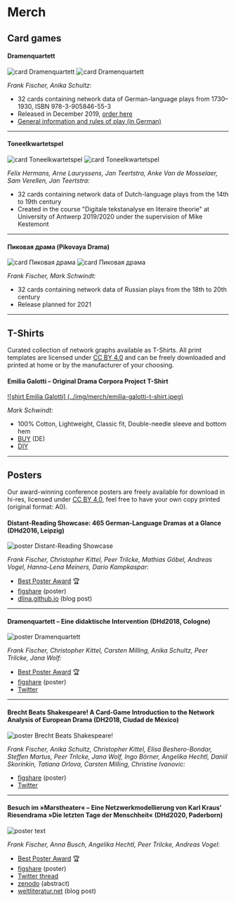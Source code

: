 # Merch 

## Card games

#### Dramenquartett

![card Dramenquartett](../img/merch/dramenquartett_back.jpg)
![card Dramenquartett](../img/merch/dramenquartett_front.png)

*Frank Fischer, Anika Schultz:*

* 32 cards containing network data of German-language plays from 1730–1930, ISBN 978-3-905846-55-3
* Released in December 2019, [order here](http://www.etkbooks.com/dramenquartett/)
* [General information and rules of play (in German)](https://dramenquartett.github.io/)

---

#### Toneelkwartetspel

![card Toneelkwartetspel](../img/merch/toneelkwartetspel_back.png)
![card Toneelkwartetspel](../img/merch/toneelkwartetspel_front.png)

*Felix Hermans, Arne Lauryssens, Jan Teertstra, Anke Van de Mosselaer, Sam Verellen, Jan Teertstra:*

* 32 cards containing network data of Dutch-language plays from the 14th to 19th century
* Created in the course "Digitale tekstanalyse en literaire theorie" at University of Antwerp 2019/2020 under the supervision of Mike Kestemont

---

#### Пиковая драма (Pikovaya Drama)

![card Пиковая драма](../img/merch/pikovaja_drama_back.png)
![card Пиковая драма](../img/merch/pikovaja_drama_front.png)

*Frank Fischer, Mark Schwindt:*

* 32 cards containing network data of Russian plays from the 18th to 20th century
* Release planned for 2021

---

## T-Shirts

Curated collection of network graphs available as T-Shirts. All print templates are licensed under [CC BY 4.0](https://creativecommons.org/licenses/by/4.0/) and can be freely downloaded and printed at home or by the manufacturer of your choosing.

#### Emilia Galotti – Original Drama Corpora Project T-Shirt

[![shirt Emilia Galotti] (../img/merch/emilia-galotti-t-shirt.jpeg)](https://www.amazon.de/dp/B08P5RPKMB "Emilia Galotti T-Shirt")

*Mark Schwindt:*

* 100% Cotton, Lightweight, Classic fit, Double-needle sleeve and bottom hem
* [BUY](https://www.amazon.de/dp/B08P5RPKMB) (DE) 
* [DIY](../img/merch/emilia-galotti-print.png)

---

## Posters

Our award-winning conference posters are freely available for download in hi-res, licensed under [CC BY 4.0](https://creativecommons.org/licenses/by/4.0/), feel free to have your own copy printed (original format: A0).

#### Distant-Reading Showcase: 465 German-Language Dramas at a Glance (DHd2016, Leipzig)

![poster Distant-Reading Showcase](../img/merch/distant-reading-showcase-poster-dhd2016-leipzig-900px.jpg)

*Frank Fischer, Christopher Kittel, Peer Trilcke, Mathias Göbel, Andreas Vogel, Hanna-Lena Meiners, Dario Kampkaspar:*

* [Best Poster Award](http://dig-hum.de/gewinner-des-posterawards-2016) 🏆
* [figshare](https://doi.org/10.6084/m9.figshare.3101203) (poster)
* [dlina.github.io](https://dlina.github.io/Distant-Reading-Showcase-Poster-DHd2016-Leipzig/) (blog post)

---

#### Dramenquartett – Eine didaktische Intervention (DHd2018, Cologne)

![poster Dramenquartett](../img/merch/Dramenquartett_Poster_DHd2018.png)

*Frank Fischer, Christopher Kittel, Carsten Milling, Anika Schultz, Peer Trilcke, Jana Wolf:*

* [Best Poster Award](https://texperimentales.hypotheses.org/2462#Preisverleihung) 🏆
* [figshare](https://doi.org/10.6084/m9.figshare.5926363) (poster)
* [Twitter](https://twitter.com/umblaetterer/status/969219085585313792)

---

#### Brecht Beats Shakespeare! A Card-Game Introduction to the Network Analysis of European Drama (DH2018, Ciudad de México)

![poster Brecht Beats Shakespeare!](../img/merch/Brecht_Beats_Shakespeare_DH2018.png)

*Frank Fischer, Anika Schultz, Christopher Kittel, Elisa Beshero-Bondar, Steffen Martus, Peer Trilcke, Jana Wolf, Ingo Börner, Angelika Hechtl, Daniil Skorinkin, Tatiana Orlova, Carsten Milling, Christine Ivanovic:*

* [figshare](https://doi.org/10.6084/m9.figshare.6667424) (poster)
* [Twitter](https://twitter.com/umblaetterer/status/1012048790730223621)

---

#### Besuch im »Marstheater« – Eine Netzwerkmodellierung von Karl Kraus’ Riesendrama »Die letzten Tage der Menschheit« (DHd2020, Paderborn)

![poster text](../img/merch/Fischer_et_al_-_Besuch_im_Marstheater_DHd2020.png)

*Frank Fischer, Anna Busch, Angelika Hechtl, Peer Trilcke, Andreas Vogel:*

* [Best Poster Award](https://dig-hum.de/dhd-awards) 🏆
* [figshare](https://doi.org/10.6084/m9.figshare.11917902) (poster)
* [Twitter thread](https://twitter.com/umblaetterer/status/1235556225128886277)
* [zenodo](https://zenodo.org/record/3666690/preview/2020_DHd_BookOfAbstracts-web.pdf#page=280) (abstract)
* [weltliteratur.net](https://weltliteratur.net/theatre-on-mars/) (blog post)
